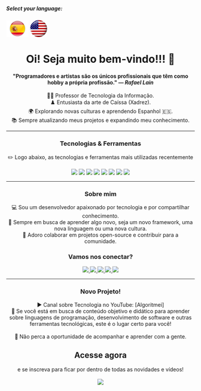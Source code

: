 ##### Select your language: 

<div>
<img src="espanha.png" alt="Bandeira da Espanha" style="width:60px;">
<img src="estadosunidos.png" alt="Bandeira dos Estados Unidos" style="width:45px;">
</div>

<h1 align="center">Oi! Seja muito bem-vindo!!! 🖖 </h1>

<div align="center">
    <h4>"Programadores e artistas são os únicos profissionais que têm como hobby a própria profissão." — <i>Rafael Lain</i></h4>
</div>

<div align="center">
    👨‍🏫 Professor de Tecnologia da Informação.
</div>
<div align="center">
   ♟️ Entusiasta da arte de Caíssa (Xadrez).  
</div>
<div align="center">
   🌍 Explorando novas culturas e aprendendo Espanhol 🇪🇸.  
</div>
<div align="center">
   📚 Sempre atualizando meus projetos e expandindo meu conhecimento.  
</div>

---

<div align="center">
    <h3>Tecnologias & Ferramentas</h3>
    ✏️ Logo abaixo, as tecnologias e ferramentas mais utilizadas recentemente 
</div>
<br>
    <div align="center">
    <img src="https://img.shields.io/badge/Python-FFD43B?style=for-the-badge&logo=python&logoColor=blue"> 
    <img src="https://img.shields.io/badge/JavaScript-323330?style=for-the-badge&logo=javascript&logoColor=F7DF1E"> 
    <img src="https://img.shields.io/badge/PHP-777BB4?style=for-the-badge&logo=php&logoColor=white"> 
    <img src="https://img.shields.io/badge/CSS3-1572B6?style=for-the-badge&logo=css3&logoColor=white">
    <img src="https://img.shields.io/badge/HTML5-E34F26?style=for-the-badge&logo=html5&logoColor=white"> 
    <img src="https://img.shields.io/badge/Laravel-FF2D20?style=for-the-badge&logo=laravel&logoColor=white">
    <img src="https://img.shields.io/badge/MySQL-005C84?style=for-the-badge&logo=mysql&logoColor=white">
    <img src="https://img.shields.io/badge/Canva-%2300C4CC.svg?&style=for-the-badge&logo=Canva&logoColor=white"
</div>

---

<div align="center">
    <h3>Sobre mim</h3>
        <div align="center">
            💻 Sou um desenvolvedor apaixonado por tecnologia e por compartilhar conhecimento.
        </div>
        <div align="center">
            🚀 Sempre em busca de aprender algo novo, seja um novo framework, uma nova linguagem ou uma nova cultura. 
        </div>
        <div align="center">
        🤝 Adoro colaborar em projetos open-source e contribuir para a comunidade. 
        </div>
</div>

<div align="center">
    <h3>Vamos nos conectar?</h3>
    <a href="https://www.linkedin.com/in/pedro-ricardo-de-campos/" target="_blank">
        <img src="https://img.shields.io/badge/LinkedIn-0077B5?style=for-the-badge&logo=linkedin&logoColor=white">
    </a>
    <a href="https://instagram.com/pedrordcampos75" target="_blank">
        <img loading="lazy" src="https://img.shields.io/badge/-Instagram-%23E4405F?style=for-the-badge&logo=instagram&logoColor=white" target="_blank">
    </a>
    <a href="mailto:pedro.rdcampos@hotmail.com">
        <img src="https://img.shields.io/badge/Email-D14836?style=for-the-badge&logo=gmail&logoColor=white">
    </a>
    <a href="https://wa.me/5515997523275" target="_blank">
        <img src="https://img.shields.io/badge/WhatsApp-25D366?style=for-the-badge&logo=whatsapp&logoColor=white">
    </a>
    <a href="https://www.duolingo.com/profile/PedroRdCampos75" target="_blank">
        <img src="https://img.shields.io/badge/Duolingo-58CC02?style=for-the-badge&logo=duolingo&logoColor=white">
    </a>
</div>

---

<div align="center">
    <h3>Novo Projeto!</h3>        
    <div align="center">
    ▶️ Canal sobre Tecnologia no YouTube: [Algoritmei] 
    </div>
    <div align="center">
    🎥 Se você está em busca de conteúdo objetivo e didático para aprender sobre linguagens de programação, desenvolvimento de software e outras ferramentas tecnológicas, este é o lugar certo para você!
    </div>
</div>
    <br>
<div align="center">
    🔔 Não perca a oportunidade de acompanhar e aprender com a gente. <h2>Acesse agora</h2> e se inscreva para ficar por dentro de todas as novidades e vídeos!
</div>
    <br>
<div align="center">
        <a href="https://www.youtube.com/@algoritmei" target="_blank">
            <img src="https://img.shields.io/badge/YouTube-FF0000?style=for-the-badge&logo=youtube&logoColor=white">
        </a>
    </div>
</div>

